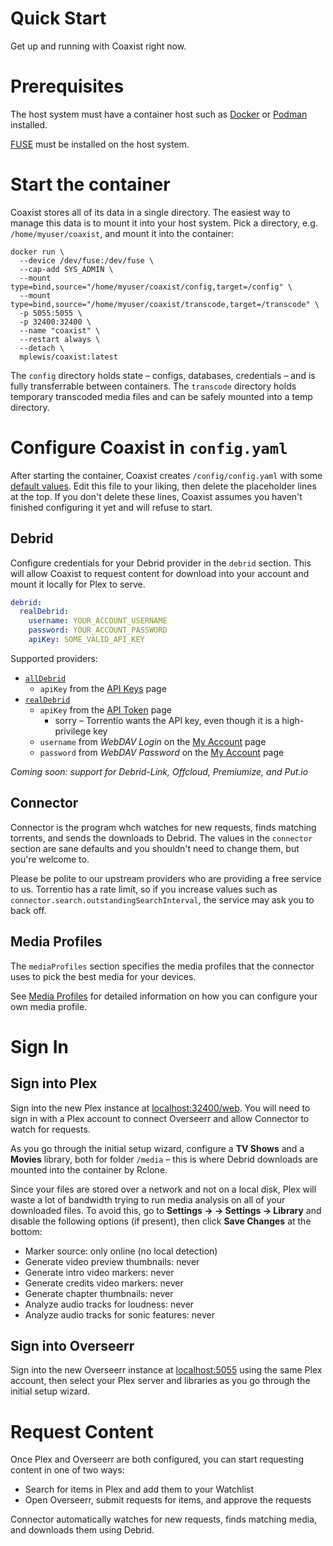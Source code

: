 # Quick Start

Get up and running with Coaxist right now.

# Prerequisites

The host system must have a container host such as
[Docker](https://www.docker.com/) or [Podman](https://podman.io/) installed.

[FUSE](https://en.wikipedia.org/wiki/Filesystem_in_Userspace) must be installed
on the host system.

# Start the container

Coaxist stores all of its data in a single directory. The easiest way to manage
this data is to mount it into your host system. Pick a directory, e.g.
`/home/myuser/coaxist`, and mount it into the container:

```
docker run \
  --device /dev/fuse:/dev/fuse \
  --cap-add SYS_ADMIN \
  --mount type=bind,source="/home/myuser/coaxist/config,target=/config" \
  --mount type=bind,source="/home/myuser/coaxist/transcode,target=/transcode" \
  -p 5055:5055 \
  -p 32400:32400 \
  --name "coaxist" \
  --restart always \
  --detach \
  mplewis/coaxist:latest
```

The `config` directory holds state – configs, databases, credentials – and is
fully transferrable between containers. The `transcode` directory holds
temporary transcoded media files and can be safely mounted into a temp
directory.

# Configure Coaxist in `config.yaml`

After starting the container, Coaxist creates `/config/config.yaml` with some
[default values](../connector/src/uberconf/default.yaml). Edit this file to your
liking, then delete the placeholder lines at the top. If you don't delete these
lines, Coaxist assumes you haven't finished configuring it yet and will refuse
to start.

## Debrid

Configure credentials for your Debrid provider in the `debrid` section. This
will allow Coaxist to request content for download into your account and mount
it locally for Plex to serve.

```yaml
debrid:
  realDebrid:
    username: YOUR_ACCOUNT_USERNAME
    password: YOUR_ACCOUNT_PASSWORD
    apiKey: SOME_VALID_API_KEY
```

Supported providers:

- [`allDebrid`](https://alldebrid.com/)
  - `apiKey` from the [API Keys](https://alldebrid.com/apikeys/) page
- [`realDebrid`](https://real-debrid.com/)
  - `apiKey` from the [API Token](https://real-debrid.com/apitoken) page
    - sorry – Torrentio wants the API key, even though it is a high-privilege
      key
  - `username` from _WebDAV Login_ on the
    [My Account](https://real-debrid.com/account) page
  - `password` from _WebDAV Password_ on the
    [My Account](https://real-debrid.com/account) page

_Coming soon: support for Debrid-Link, Offcloud, Premiumize, and Put.io_

## Connector

Connector is the program whch watches for new requests, finds matching torrents,
and sends the downloads to Debrid. The values in the `connector` section are
sane defaults and you shouldn't need to change them, but you're welcome to.

Please be polite to our upstream providers who are providing a free service to
us. Torrentio has a rate limit, so if you increase values such as
`connector.search.outstandingSearchInterval`, the service may ask you to back
off.

## Media Profiles

The `mediaProfiles` section specifies the media profiles that the connector uses
to pick the best media for your devices.

See [Media Profiles](profiles.md) for detailed information on how you can
configure your own media profile.

# Sign In

## Sign into Plex

Sign into the new Plex instance at
[localhost:32400/web](http://localhost:32400/web). You will need to sign in with
a Plex account to connect Overseerr and allow Connector to watch for requests.

As you go through the initial setup wizard, configure a **TV Shows** and a
**Movies** library, both for folder `/media` – this is where Debrid downloads
are mounted into the container by Rclone.

Since your files are stored over a network and not on a local disk, Plex will
waste a lot of bandwidth trying to run media analysis on all of your downloaded
files. To avoid this, go to **Settings → <your server> → Settings → Library**
and disable the following options (if present), then click **Save Changes** at
the bottom:

- Marker source: only online (no local detection)
- Generate video preview thumbnails: never
- Generate intro video markers: never
- Generate credits video markers: never
- Generate chapter thumbnails: never
- Analyze audio tracks for loudness: never
- Analyze audio tracks for sonic features: never

## Sign into Overseerr

Sign into the new Overseerr instance at [localhost:5055](http://localhost:5055)
using the same Plex account, then select your Plex server and libraries as you
go through the initial setup wizard.

# Request Content

Once Plex and Overseerr are both configured, you can start requesting content in
one of two ways:

- Search for items in Plex and add them to your Watchlist
- Open Overseerr, submit requests for items, and approve the requests

Connector automatically watches for new requests, finds matching media, and
downloads them using Debrid.
